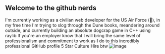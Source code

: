 ## Welcome to the github nerds

I'm currently working as a civilian web developer for the US Air Force (🫡), in my free time I'm trying to slog through the Dune books, meandering around outside, and currently building an absolute dogcrap game in C++ using raylib
If you're an employer know that I will bring the same level of professionalism and commitment to work as I do to this incredibly professional GitHub profile
5 Star Culture Hire btw
![image](https://github.com/user-attachments/assets/2c7b04a7-3e6e-44d7-b04a-674d67014d7f)

<!--
**AustinDale1/AustinDale1** is a ✨ _special_ ✨ repository because its `README.md` (this file) appears on your GitHub profile.

Here are some ideas to get you started:

- 🔭 I’m currently working on ...
- 🌱 I’m currently learning ...
- 👯 I’m looking to collaborate on ...
- 🤔 I’m looking for help with ...
- 💬 Ask me about ...
- 📫 How to reach me: ...
- 😄 Pronouns: ...
- ⚡ Fun fact: ...
-->
